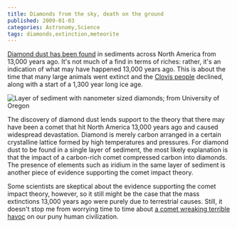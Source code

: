 ```yaml
---
title: Diamonds from the sky, death on the ground
published: 2009-01-03
categories: Astronomy,Science
tags: diamonds,extinction,meteorite
---
```


<a
href="https://www.sfgate.com/news/article/Gems-show-comet-hit-continent-scientists-say-3255911.php">Diamond
dust has been found</a> in sediments across North America from 13,000 years ago.  It's not
much of a find in terms of riches: rather, it's an indication of what may have happened
13,000 years ago.  This is about the time that many large animals went extinct and the <a
href="https://en.wikipedia.org/wiki/Clovis_culture">Clovis people</a> declined, along with
a start of a 1,300 year long ice age.

![Layer of sediment with nanometer sized diamonds; from University of Oregon](sediment.jpg)

<!--more-->

The discovery of diamond dust lends support to the theory that there may have been a comet
that hit North America 13,000 years ago and caused widespread devastation.  Diamond is
merely carbon arranged in a certain crystalline lattice formed by high temperatures and
pressures.  For diamond dust to be found in a single layer of sediment, the most likely
explanation is that the impact of a carbon-rich comet compressed carbon into diamonds.
The presence of elements such as iridium in the same layer of sediment is another piece of
evidence supporting the comet impact theory.

Some scientists are skeptical about the evidence supporting the comet impact theory,
however, so it still might be the case that the mass extinctions 13,000 years ago were
purely due to terrestrial causes.  Still, it doesn't stop me from worrying time to time
about <a href="https://www.theatlantic.com/magazine/archive/2008/06/the-sky-is-falling/306807/">a comet wreaking terrible
havoc</a> on our puny human civilization.
